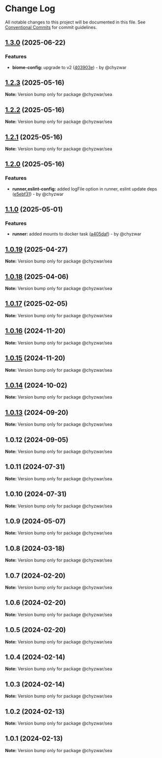 # Change Log

All notable changes to this project will be documented in this file.
See [Conventional Commits](https://conventionalcommits.org) for commit guidelines.

## [1.3.0](https://github.com/chyzwar/common/compare/@chyzwar/sea@1.2.3...@chyzwar/sea@1.3.0) (2025-06-22)

### Features

* **biome-config:** upgrade to v2 ([403903e](https://github.com/chyzwar/common/commit/403903e30c23fc999b4e21796f530d9fa2cc4dc2)) - by @chyzwar

## [1.2.3](https://github.com/chyzwar/common/compare/@chyzwar/sea@1.2.2...@chyzwar/sea@1.2.3) (2025-05-16)

**Note:** Version bump only for package @chyzwar/sea

## [1.2.2](https://github.com/chyzwar/common/compare/@chyzwar/sea@1.2.1...@chyzwar/sea@1.2.2) (2025-05-16)

**Note:** Version bump only for package @chyzwar/sea

## [1.2.1](https://github.com/chyzwar/common/compare/@chyzwar/sea@1.2.0...@chyzwar/sea@1.2.1) (2025-05-16)

**Note:** Version bump only for package @chyzwar/sea

## [1.2.0](https://github.com/chyzwar/common/compare/@chyzwar/sea@1.1.0...@chyzwar/sea@1.2.0) (2025-05-16)

### Features

* **runner,eslint-config:** added logFile option in runner, eslint update deps ([e5ebf31](https://github.com/chyzwar/common/commit/e5ebf31e258fde7ab14576cf8f3be67a42377856)) - by @chyzwar

## [1.1.0](https://github.com/chyzwar/common/compare/@chyzwar/sea@1.0.19...@chyzwar/sea@1.1.0) (2025-05-01)

### Features

* **runner:** added mounts to docker task ([a405daf](https://github.com/chyzwar/common/commit/a405daf7e6bb9899729402dde184a7d3be489199)) - by @chyzwar

## [1.0.19](https://github.com/chyzwar/common/compare/@chyzwar/sea@1.0.18...@chyzwar/sea@1.0.19) (2025-04-27)

**Note:** Version bump only for package @chyzwar/sea

## [1.0.18](https://github.com/chyzwar/common/compare/@chyzwar/sea@1.0.17...@chyzwar/sea@1.0.18) (2025-04-06)

**Note:** Version bump only for package @chyzwar/sea

## [1.0.17](https://github.com/chyzwar/common/compare/@chyzwar/sea@1.0.16...@chyzwar/sea@1.0.17) (2025-02-05)

**Note:** Version bump only for package @chyzwar/sea

## [1.0.16](https://github.com/chyzwar/common/compare/@chyzwar/sea@1.0.15...@chyzwar/sea@1.0.16) (2024-11-20)

**Note:** Version bump only for package @chyzwar/sea

## [1.0.15](https://github.com/chyzwar/common/compare/@chyzwar/sea@1.0.14...@chyzwar/sea@1.0.15) (2024-11-20)

**Note:** Version bump only for package @chyzwar/sea

## [1.0.14](https://github.com/chyzwar/common/compare/@chyzwar/sea@1.0.13...@chyzwar/sea@1.0.14) (2024-10-02)

**Note:** Version bump only for package @chyzwar/sea

## [1.0.13](https://github.com/chyzwar/common/compare/@chyzwar/sea@1.0.12...@chyzwar/sea@1.0.13) (2024-09-20)

**Note:** Version bump only for package @chyzwar/sea

## 1.0.12 (2024-09-05)

**Note:** Version bump only for package @chyzwar/sea

## 1.0.11 (2024-07-31)

**Note:** Version bump only for package @chyzwar/sea

## 1.0.10 (2024-07-31)

**Note:** Version bump only for package @chyzwar/sea

## 1.0.9 (2024-05-07)

**Note:** Version bump only for package @chyzwar/sea

## 1.0.8 (2024-03-18)

**Note:** Version bump only for package @chyzwar/sea

## 1.0.7 (2024-02-20)

**Note:** Version bump only for package @chyzwar/sea

## 1.0.6 (2024-02-20)

**Note:** Version bump only for package @chyzwar/sea

## 1.0.5 (2024-02-20)

**Note:** Version bump only for package @chyzwar/sea

## 1.0.4 (2024-02-14)

**Note:** Version bump only for package @chyzwar/sea

## 1.0.3 (2024-02-14)

**Note:** Version bump only for package @chyzwar/sea

## 1.0.2 (2024-02-13)

**Note:** Version bump only for package @chyzwar/sea

## 1.0.1 (2024-02-13)

**Note:** Version bump only for package @chyzwar/sea
